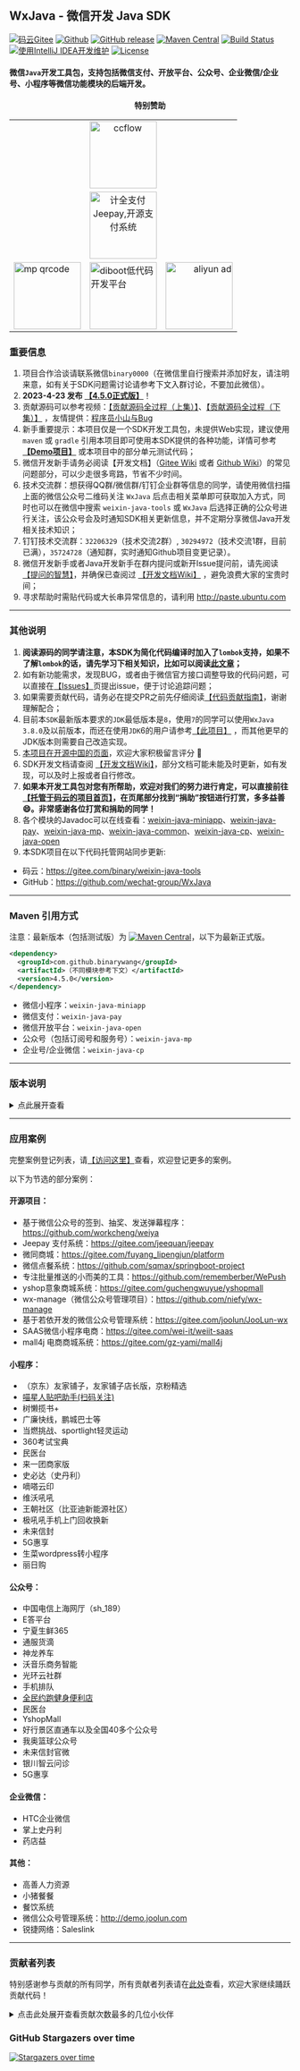 ## WxJava - 微信开发 Java SDK

[![码云Gitee](https://gitee.com/binary/weixin-java-tools/badge/star.svg?theme=blue)](https://gitee.com/binary/weixin-java-tools)
[![Github](https://img.shields.io/github/stars/Wechat-Group/WxJava?logo=github&style=flat)](https://github.com/Wechat-Group/WxJava)
[![GitHub release](https://img.shields.io/github/release/Wechat-Group/WxJava.svg)](https://github.com/Wechat-Group/WxJava/releases)
[![Maven Central](https://img.shields.io/maven-central/v/com.github.binarywang/wx-java.svg)](http://mvnrepository.com/artifact/com.github.binarywang/wx-java)
[![Build Status](https://img.shields.io/circleci/project/github/Wechat-Group/WxJava/develop.svg?sanitize=true)](https://circleci.com/gh/Wechat-Group/WxJava/tree/develop)
[![使用IntelliJ IDEA开发维护](https://img.shields.io/badge/IntelliJ%20IDEA-支持-blue.svg)](https://www.jetbrains.com/?from=WxJava-weixin-java-tools)
[![License](https://img.shields.io/badge/License-Apache%202.0-blue.svg)](https://opensource.org/licenses/Apache-2.0)

#### 微信`Java`开发工具包，支持包括微信支付、开放平台、公众号、企业微信/企业号、小程序等微信功能模块的后端开发。

<div align="center">
  <b>特别赞助</b>
</div>
<table align="center" cellspacing="0" cellpadding="0" width="500">
  <tr>
    <td align="center" valign="middle" colspan="3">
      <a href="http://www.ccflow.org/?from=wxjava" target="_blank">
        <img height="120" src="https://ccfast.cc/AD/ccflow2.png" alt="ccflow">
      </a>
    </td>
  </tr>
  <tr>
    <td align="center" valign="middle" colspan="3">
      <a href="https://www.jeequan.com/product/jeepay.html" target="_blank">
        <img height="120" src="https://jeequan.oss-cn-beijing.aliyuncs.com/jeepay/img/wxjava_jeepay.png" alt="计全支付Jeepay,开源支付系统">
      </a>
    </td>
  </tr>
  <tr>
    <td align="left" valign="middle">
      <a href="http://mp.weixin.qq.com/mp/homepage?__biz=MzI3MzAwMzk4OA==&hid=1&sn=f31af3bf562b116b061c9ab4edf70b61&scene=18#wechat_redirect" target="_blank">
        <img height="120" src="https://gitee.com/public-res/wx-java-images/raw/main/qrcodes/mp.png" alt="mp qrcode">
      </a>
    </td>
    <td valign="middle">
      <a href="https://www.diboot.com/" target="_blank">
        <img height="120" src="https://gitee.com/public-res/wx-java-images/raw/main/banners/diboot.png" alt="diboot低代码开发平台"/>
      </a>
    </td>
    <td align="right" valign="middle">
      <a href="https://promotion.aliyun.com/ntms/act/qwbk.html?userCode=7makzf5h" target="_blank">
        <img height="120" src="https://gitee.com/public-res/wx-java-images/raw/main/banners/aliyun.jpg" alt="aliyun ad">
      </a>
    </td>
  </tr>
</table>

### 重要信息
1. 项目合作洽谈请联系微信`binary0000`（在微信里自行搜索并添加好友，请注明来意，如有关于SDK问题需讨论请参考下文入群讨论，不要加此微信）。
2. **2023-4-23 发布 [【4.5.0正式版】](https://mp.weixin.qq.com/s/4ZYKJnIwP9YNDvbyOhW_3A)**！
3. 贡献源码可以参考视频：[【贡献源码全过程（上集）】](https://mp.weixin.qq.com/s/3xUZSATWwHR_gZZm207h7Q)、[【贡献源码全过程（下集）】](https://mp.weixin.qq.com/s/nyzJwVVoYSJ4hSbwyvTx9A) ，友情提供：[程序员小山与Bug](https://space.bilibili.com/473631007)
4. 新手重要提示：本项目仅是一个SDK开发工具包，未提供Web实现，建议使用 `maven` 或 `gradle` 引用本项目即可使用本SDK提供的各种功能，详情可参考 **[【Demo项目】](demo.md)** 或本项目中的部分单元测试代码；
5. 微信开发新手请务必阅读【开发文档】（[Gitee Wiki](https://gitee.com/binary/weixin-java-tools/wikis/Home) 或者 [Github Wiki](https://github.com/Wechat-Group/WxJava/wiki)）的常见问题部分，可以少走很多弯路，节省不少时间。
6. 技术交流群：想获得QQ群/微信群/钉钉企业群等信息的同学，请使用微信扫描上面的微信公众号二维码关注 `WxJava` 后点击相关菜单即可获取加入方式，同时也可以在微信中搜索 `weixin-java-tools` 或 `WxJava` 后选择正确的公众号进行关注，该公众号会及时通知SDK相关更新信息，并不定期分享微信Java开发相关技术知识；
7. 钉钉技术交流群：`32206329`（技术交流2群）, `30294972`（技术交流1群，目前已满），`35724728`（通知群，实时通知Github项目变更记录）。
8. 微信开发新手或者Java开发新手在群内提问或新开Issue提问前，请先阅读[【提问的智慧】](https://github.com/ryanhanwu/How-To-Ask-Questions-The-Smart-Way/blob/master/README-zh_CN.md)，并确保已查阅过 [【开发文档Wiki】](https://github.com/wechat-group/WxJava/wiki) ，避免浪费大家的宝贵时间；
9. 寻求帮助时需贴代码或大长串异常信息的，请利用 http://paste.ubuntu.com 

--------------------------------
### 其他说明
1. **阅读源码的同学请注意，本SDK为简化代码编译时加入了`lombok`支持，如果不了解`lombok`的话，请先学习下相关知识，比如可以阅读[此文章](https://mp.weixin.qq.com/s/cUc-bUcprycADfNepnSwZQ)；**
2. 如有新功能需求，发现BUG，或者由于微信官方接口调整导致的代码问题，可以直接在[【Issues】](https://github.com/Wechat-Group/WxJava/issues)页提出issue，便于讨论追踪问题；
3. 如果需要贡献代码，请务必在提交PR之前先仔细阅读[【代码贡献指南】](CONTRIBUTING.md)，谢谢理解配合；
4. 目前本`SDK`最新版本要求的`JDK`最低版本是`8`，使用`7`的同学可以使用`WxJava` `3.8.0`及以前版本，而还在使用`JDK`6的用户请参考[【此项目】]( https://github.com/binarywang/weixin-java-tools-for-jdk6) ，而其他更早的JDK版本则需要自己改造实现。
5. [本项目在开源中国的页面](https://www.oschina.net/p/weixin-java-tools-new)，欢迎大家积极留言评分 🙂
6. SDK开发文档请查阅 [【开发文档Wiki】](https://github.com/wechat-group/WxJava/wiki)，部分文档可能未能及时更新，如有发现，可以及时上报或者自行修改。
7. **如果本开发工具包对您有所帮助，欢迎对我们的努力进行肯定，可以直接前往[【托管于码云的项目首页】](http://gitee.com/binary/weixin-java-tools)，在页尾部分找到“捐助”按钮进行打赏，多多益善 😄。非常感谢各位打赏和捐助的同学！**
8. 各个模块的Javadoc可以在线查看：[weixin-java-miniapp](http://binary.ac.cn/weixin-java-miniapp-javadoc/)、[weixin-java-pay](http://binary.ac.cn/weixin-java-pay-javadoc/)、[weixin-java-mp](http://binary.ac.cn/weixin-java-mp-javadoc/)、[weixin-java-common](http://binary.ac.cn/weixin-java-common-javadoc/)、[weixin-java-cp](http://binary.ac.cn/weixin-java-cp-javadoc/)、[weixin-java-open](http://binary.ac.cn/weixin-java-open-javadoc/)
9. 本SDK项目在以下代码托管网站同步更新:
* 码云：https://gitee.com/binary/weixin-java-tools
* GitHub：https://github.com/wechat-group/WxJava

---------------------------------
### Maven 引用方式
注意：最新版本（包括测试版）为 [![Maven Central](https://img.shields.io/maven-central/v/com.github.binarywang/wx-java.svg)](http://mvnrepository.com/artifact/com.github.binarywang/wx-java)，以下为最新正式版。

```xml
<dependency>
  <groupId>com.github.binarywang</groupId>
  <artifactId>（不同模块参考下文）</artifactId>
  <version>4.5.0</version>
</dependency>
```

  - 微信小程序：`weixin-java-miniapp`   
  - 微信支付：`weixin-java-pay`
  - 微信开放平台：`weixin-java-open`   
  - 公众号（包括订阅号和服务号）：`weixin-java-mp`    
  - 企业号/企业微信：`weixin-java-cp`


---------------------------------
### 版本说明

<details>
<summary>点此展开查看</summary>
  
1. 本项目定为大约每两个月发布一次正式版（同时 `develop` 分支代码合并进入 `master` 分支），版本号格式为 `X.X.0`（如`2.1.0`，`2.2.0`等），遇到重大问题需修复会及时提交新版本，欢迎大家随时提交Pull Request；
2. BUG修复和新特性一般会先发布成小版本作为临时测试版本（如`3.6.8.B`，即尾号不为0，并添加B，以区别于正式版），代码仅存在于 `develop` 分支中；
3. 目前最新版本号为 [![Maven Central](https://img.shields.io/maven-central/v/com.github.binarywang/wx-java.svg)](http://mvnrepository.com/artifact/com.github.binarywang/wx-java) ，也可以通过访问链接 [【微信支付】](http://search.maven.org/#search%7Cgav%7C1%7Cg%3A%22com.github.binarywang%22%20AND%20a%3A%22weixin-java-pay%22) 、[【微信小程序】](http://search.maven.org/#search%7Cgav%7C1%7Cg%3A%22com.github.binarywang%22%20AND%20a%3A%22weixin-java-miniapp%22) 、[【公众号】](http://search.maven.org/#search%7Cgav%7C1%7Cg%3A%22com.github.binarywang%22%20AND%20a%3A%22weixin-java-mp%22) 、[【企业微信】](http://search.maven.org/#search%7Cgav%7C1%7Cg%3A%22com.github.binarywang%22%20AND%20a%3A%22weixin-java-cp%22)、[【开放平台】](http://search.maven.org/#search%7Cgav%7C1%7Cg%3A%22com.github.binarywang%22%20AND%20a%3A%22weixin-java-open%22)
分别查看所有最新的版本。 

</details>

----------------------------------
### 应用案例
完整案例登记列表，请[【访问这里】](https://github.com/Wechat-Group/weixin-java-tools/issues/729)查看，欢迎登记更多的案例。

以下为节选的部分案例：

#### 开源项目：
- 基于微信公众号的签到、抽奖、发送弹幕程序：https://github.com/workcheng/weiya
- Jeepay 支付系统：https://gitee.com/jeequan/jeepay
- 微同商城：https://gitee.com/fuyang_lipengjun/platform
- 微信点餐系统：https://github.com/sqmax/springboot-project
- 专注批量推送的小而美的工具：https://github.com/rememberber/WePush
- yshop意象商城系统：https://gitee.com/guchengwuyue/yshopmall
- wx-manage（微信公众号管理项目）：https://github.com/niefy/wx-manage
- 基于若依开发的微信公众号管理系统：https://gitee.com/joolun/JooLun-wx
- SAAS微信小程序电商：https://gitee.com/wei-it/weiit-saas
- mall4j 电商商城系统：https://gitee.com/gz-yami/mall4j

#### 小程序：
- （京东）友家铺子，友家铺子店长版，京粉精选
- [喵星人贴吧助手(扫码关注)](http://p98ahz3tg.bkt.clouddn.com/miniappqrcode.jpg)
- 树懒揽书+
- 广廉快线，鹏城巴士等
- 当燃挑战、sportlight轻灵运动
- 360考试宝典
- 民医台
- 来一团商家版
- 史必达（史丹利）
- 嘀嗒云印
- 维沃吼吼
- 王朝社区（比亚迪新能源社区）
- 极吼吼手机上门回收换新
- 未来信封 
- 5G惠享
- 生菜wordpress转小程序
- 丽日购

#### 公众号：
- 中国电信上海网厅（sh_189）
- E答平台
- 宁夏生鲜365
- 通服货滴
- 神龙养车
- 沃音乐商务智能
- 光环云社群
- 手机排队
- [全民约跑健身便利店](http://www.oneminsport.com/)
- 民医台
- YshopMall
- 好行景区直通车以及全国40多个公众号
- 我奥篮球公众号
- 未来信封官微
- 银川智云问诊
- 5G惠享

#### 企业微信：
- HTC企业微信
- 掌上史丹利
- 药店益

#### 其他：
- 高善人力资源
- 小猪餐餐
- 餐饮系统
- 微信公众号管理系统：http://demo.joolun.com
- 锐捷网络：Saleslink

----------------------------------
### 贡献者列表
特别感谢参与贡献的所有同学，所有贡献者列表请在[此处](https://github.com/Wechat-Group/WxJava/graphs/contributors)查看，欢迎大家继续踊跃贡献代码！
<details>
<summary>点击此处展开查看贡献次数最多的几位小伙伴</summary>

1. [chanjarster (Daniel Qian)](https://github.com/chanjarster)
1. [binarywang (Binary Wang)](https://github.com/binarywang)
1. [007gzs](https://github.com/007gzs)
1. [Silloy](https://github.com/silloy)
1. [mgcnrx11](https://github.com/mgcnrx11)
1. [0katekate0 (Wang_Wong)](https://github.com/0katekate0)
1. [yuanqixun](https://github.com/yuanqixun)
1. [kakotor](https://github.com/kakotor)
1. [aimilin6688 (Jonk)](https://github.com/aimilin6688)
1. [lkqm (Mario Luo)](https://github.com/lkqm)
1. [kareanyi (MillerLin)](https://github.com/kareanyi)

</details>

### GitHub Stargazers over time

[![Stargazers over time](https://starchart.cc/Wechat-Group/WxJava.svg)](https://starchart.cc/Wechat-Group/WxJava)     
